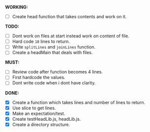 **WORKING:**
- [ ] Create head function that takes contents and work on it.

**TODO:**
- [ ] Dont work on files at start instead work on content of file.
- [ ] Hard code `10` lines to return.
- [ ] Write  `splitLines` and `joinLines` function.
- [ ] Create a headMain that deals with files.

**MUST:**
- [ ] Review code after function becomes 4 lines.
- [ ] First hardcode the values.
- [ ] Dont write code when i dont have clarity.

**DONE:**
- [x] Create a function which takes lines and number of lines to return.
- [x] Use slice to get lines.
- [x] Make an expectation/test.
- [x] Create  testHeadLib.js, headLib.js.
- [x] Create a directory structure.
